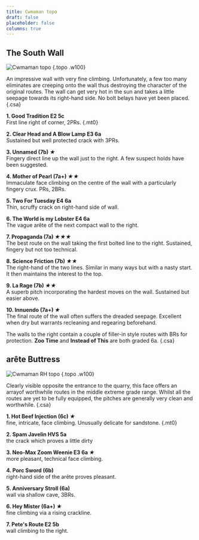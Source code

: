 ```yaml
---
title: Cwmaman topo
draft: false
placeholder: false
columns: true
---
```


## The South Wall

![Cwmaman topo](/img/south-wales/south-east-sandstone/Cwmanen-main-wall1-copy.jpg)
{.topo .w100}

An impressive wall with very fine climbing. Unfortunately, a few too many eliminates are creeping onto the wall thus destroying the character of the original routes. The wall can get very hot in the sun and takes a little seepage towards its right-hand side. No bolt belays have yet been placed.
{.csa}  

**1. Good Tradition E2 5c**  
First line right of corner, 2PRs.
{.mt0}

**2. Clear Head and A Blow Lamp E3 6a**  
Sustained but well protected crack with 3PRs.

**3. Unnamed (7b) *★***  
Fingery direct line up the wall just to the right. A few suspect holds have been suggested.

**4. Mother of Pearl (7a+) *★★***  
Immaculate face climbing on the centre of the wall with a particularly fingery crux. PRs, 2BRs.

**5. Two For Tuesday E4 6a**  
Thin, scruffy crack on right-hand side of wall.

**6. The World is my Lobster E4 6a**  
The vague arête of the next compact wall to the right.

**7. Propaganda (7a) *★★★***  
The best route on the wall taking the first bolted line to the right. Sustained, fingery but not too technical.

**8. Science Friction (7b) *★★***  
The right-hand of the two lines. Similar in many ways but with a nasty start. It then maintains the interest to the top.

**9. La Rage (7b) *★★***  
A superb pitch incorporating the hardest moves on the wall. Sustained but easier above.

**10. Innuendo (7a+) *★***  
The final route of the wall often suffers the dreaded seepage. Excellent when dry but warrants recleaning and regearing beforehand.

The walls to the right contain a couple of filler-in style routes with BRs for protection. **Zoo Time** and **Instead of This** are both graded 6a.
{.csa}

arête Buttress
--------------

![Cwmaman RH topo](/img/south-wales/south-east-sandstone/Cwmanon-right1-copy.jpg)
{.topo .w100}

Clearly visible opposite the entrance to the quarry, this face offers an arrayof worthwhile routes in the middle extreme grade range. Whilst all the routes are yet to be fully equipped, the pitches are generally very clean and worthwhile.
{.csa}

**1. Hot Beef Injection (6c) *★***  
fine, intricate, face climbing. Unusually delicate for sandstone.
{.mt0}

**2. Spam Javelin HVS 5a**  
the crack which proves a little dirty

**3. Neo-Max Zoom Weenie E3 6a *★***  
more pleasant, technical face climbing.

**4. Porc Sword (6b)**  
right-hand side of the arête proves pleasant.

**5. Anniversary Stroll (6a)**  
wall via shallow cave, 3BRs.

**6. Hey Mister (6a+) *★***  
fine climbing via a rising crackline.

**7. Pete's Route E2 5b**  
wall climbing to the right.